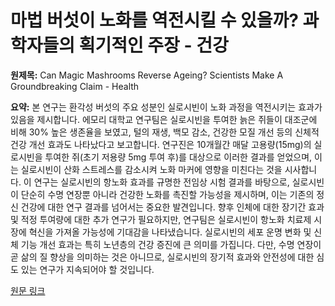 # 마법 버섯이 노화를 역전시킬 수 있을까? 과학자들의 획기적인 주장 - 건강

**원제목:** Can Magic Mashrooms Reverse Ageing? Scientists Make A Groundbreaking Claim - Health

**요약:** 본 연구는 환각성 버섯의 주요 성분인 실로시빈이 노화 과정을 역전시키는 효과가 있음을 제시합니다.  에모리 대학교 연구팀은 실로시빈을 투여한 늙은 쥐들이 대조군에 비해 30% 높은 생존율을 보였고, 털의 재생, 백모 감소, 건강한 모질 개선 등의 신체적 건강 개선 효과도 나타났다고 보고합니다.  연구진은 10개월간 매달 고용량(15mg)의 실로시빈을 투여한 쥐(초기 저용량 5mg 투여 후)를 대상으로 이러한 결과를 얻었으며, 이는 실로시빈이 산화 스트레스를 감소시켜 노화 마커에 영향을 미친다는 것을 시사합니다.  이 연구는 실로시빈의 항노화 효과를 규명한 전임상 시험 결과를 바탕으로,  실로시빈이 단순히 수명 연장뿐 아니라 건강한 노화를 촉진할 가능성을 제시하며,  이는 기존의 정신 건강에 대한 연구 결과를 넘어서는 중요한 발견입니다.  향후 인체에 대한 장기간 효과 및 적정 투여량에 대한 추가 연구가 필요하지만,  연구팀은 실로시빈이 항노화 치료제 시장에 혁신을 가져올 가능성에 기대감을 나타냈습니다.  실로시빈의  세포 운명 변화 및 신체 기능 개선 효과는 특히 노년층의 건강 증진에 큰 의미를 가집니다.  다만,  수명 연장이 곧 삶의 질 향상을 의미하는 것은 아니므로,  실로시빈의 장기적 효과와 안전성에 대한 심도 있는 연구가 지속되어야 할 것입니다.

[원문 링크](https://www.onlymyhealth.com/can-magic-mashrooms-reverse-ageing-scientists-make-a-groundbreaking-claim-12977835553)
